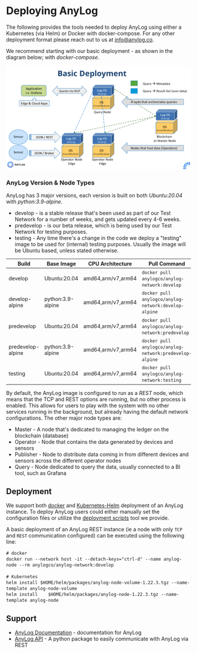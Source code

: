 # Deploying AnyLog

The following provides the tools needed to deploy AnyLog using either a Kubernetes (via Helm) or Docker 
with docker-compose. For any other deployment format please reach out to us at [info@anylog.co](mailto:info@anylog.co).       

We recommend starting with our basic deployment - as shown in the diagram below; with _docker-compose_.

![deployment diagram](https://github.com/AnyLog-co/documentation/blob/master/imgs/deployment_diagram.png)

### AnyLog Version & Node Types
AnyLog has 3 major versions, each version is built on both _Ubuntu:20.04_ with _python:3.9-alpine_. 
* develop - is a stable release that's been used as part of our Test Network for a number of weeks, and gets updated every 4-6 weeks.
* predevelop - is our beta release, which is being used by our Test Network for testing purposes.
* testing - Any time there's a change in the code we deploy a "testing" image to be used for (internal) testing purposes. Usually the image will be Ubuntu based, unless stated otherwise.

| Build | Base Image | CPU Architecture | Pull Command | Size | 
|---|---|---|---|---|
| develop | Ubuntu:20.04 | amd64,arm/v7,arm64 | `docker pull anylogco/anylog-network:develop` | 664MB | 
| develop-alpine | python:3.9-alpine | amd64,arm/v7,arm64 | `docker pull anylogco/anylog-network:develop-alpine` | 460MB| 
| predevelop | Ubuntu:20.04 | amd64,arm/v7,arm64 | `docker pull anylogco/anylog-network:predevelop` | ~245MB | 
| predevelop-alpine | python:3.9-alpine | amd64,arm/v7,arm64 | `docker pull anylogco/anylog-network:predevelop-alpine` | ~178MB | 
| testing | Ubuntu:20.04 | amd64,arm/v7,arm64 | `docker pull anylogco/anylog-network:testing` |

By default, the AnyLog image is configured to run as a _REST_ node, which means that the TCP and REST options 
are running, but no other process is enabled. This allows for users to play with the system with no other services 
running in the background, but already having the default network configurations. The other major node types are:
* Master - A node that's dedicated to managing the ledger on the blockchain (database)  
* Operator - Node that contains the data generated by devices and sensors
* Publisher - Node to distribute data coming in from different devices and sensors across the different operator nodes 
* Query - Node dedicated to query the data, usually connected to a BI tool, such as Grafana 


## Deployment
We support both [docker](docker-compose) and [Kubernetes-Helm](helm) deployment of an AnyLog instance. To deploy AnyLog
users could either manually set the configuration files or utilize the [deployment scripts](deployment_scripts) tool we 
provide. 

A basic deployment of an AnyLog REST instance (ie a node with only `TCP` and `REST` communication configured) can be 
executed using the following line:
```shell
# docker 
docker run --network host -it --detach-keys="ctrl-d" --name anylog-node --rm anylogco/anylog-network:develop

# Kubernetes
helm install $HOME/helm/packages/anylog-node-volume-1.22.3.tgz --name-template anylog-node-volume 
helm install    $HOME/helm/packages/anylog-node-1.22.3.tgz --name-template anylog-node
```

## Support 
* [AnyLog Documentation](https://github.com/AnyLog-co/documentation) - documentation for AnyLog  
* [AnyLog API](https://github.com/AnyLog-co/AnyLog-API) - A python package to easily communicate with AnyLog via REST
